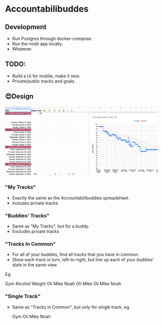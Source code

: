 # Accountabilibuddes


## Development
- Run Postgres through docker-compose.
- Run the node app locally.
- Whatever.


## TODO:
- Build a UI for mobile, make it nice.
- Private/public tracks and goals.


## 😍Design

![An exquisite app design](./design-goal.png)


### "My Tracks"

- Exactly the same as the Accountabilibuddies
  spreadsheet.
- Includes private tracks

### "Buddies' Tracks"

- Same as "My Tracks", but for a buddy.
- Excludes private tracks

### "Tracks In Common"

- For all of your buddies, find all tracks
  that you have in common.
- Show each track in turn, left-to-right, but
  line up each of your buddies' stats in the same view.

Eg.

   Gym              Alcohol    Weight
   Oli  Mike  Noah  Oli Mike   Oli Mike Noah


### "Single Track"

- Same as "Tracks in Common", but only for single
  track, eg.

   Gym
   Oli  Mike  Noah